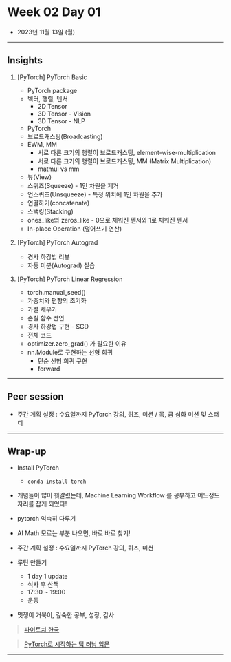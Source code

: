 # Week 02 Day 01

- 2023년 11월 13일 (월)

---

## Insights


    
    
1) [PyTorch] PyTorch Basic
    - PyTorch package
    - 벡터, 행렬, 텐서
        - 2D Tensor
        - 3D Tensor - Vision
        - 3D Tensor - NLP
    - PyTorch
    - 브로드캐스팅(Broadcasting)
    - EWM, MM
        - 서로 다른 크기의 행렬이 브로드캐스팅, element-wise-multiplication
        - 서로 다른 크기의 행렬이 브로드캐스팅, MM (Matrix Multiplication)
        - matmul vs mm
    - 뷰(View)
    - 스퀴즈(Squeeze) - 1인 차원을 제거
    - 언스퀴즈(Unsqueeze) - 특정 위치에 1인 차원을 추가
    - 연결하기(concatenate)
    - 스택킹(Stacking)
    - ones_like와 zeros_like - 0으로 채워진 텐서와 1로 채워진 텐서
    - In-place Operation (덮어쓰기 연산)


2) [PyTorch] PyTorch Autograd
    - 경사 하강법 리뷰
    - 자동 미분(Autograd) 실습

3) [PyTorch] PyTorch Linear Regression
    - torch.manual_seed()
    - 가중치와 편향의 초기화
    - 가설 세우기
    - 손실 함수 선언
    - 경사 하강법 구현 - SGD
    - 전체 코드
    - optimizer.zero_grad() 가 필요한 이유
    - nn.Module로 구현하는 선형 회귀
        - 단순 선형 회귀 구현
        - forward


---

## Peer session

- 주간 계획 설정 : 수요일까지 PyTorch 강의, 퀴즈, 미션 / 목, 금 심화 미션 및 스터디

---

## Wrap-up

- Install PyTorch
    - `conda install torch`
    
- 개념들이 많이 헷갈렸는데, Machine Learning Workflow 를 공부하고 어느정도 자리를 잡게 되었다!

- pytorch 익숙히 다루기

- AI Math 모르는 부분 나오면, 바로 바로 찾기!

- 주간 계획 설정 : 수요일까지 PyTorch 강의, 퀴즈, 미션 

- 루틴 만들기
    - 1 day 1 update
    - 식사 후 산책
    - 17:30 ~ 19:00 
    - 운동
   
- 멋쟁이 거북이, 깊숙한 공부, 성장, 감사


> [파이토치 한국](https://pytorch.kr)

> [PyTorch로 시작하는 딥 러닝 입문](https://wikidocs.net/book/2788)

---
